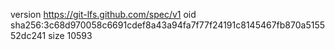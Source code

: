 version https://git-lfs.github.com/spec/v1
oid sha256:3c68d970058c6691cdef8a43a94fa7f77f24191c8145467fb870a515552dc241
size 10593
